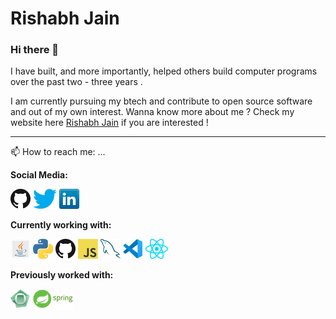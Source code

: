 # Rishabh Jain 

### Hi there 👋 

<!--
**jennyrishabh/jennyrishabh** is a ✨ _special_ ✨ repository because its `README.md` (this file) appears on your GitHub profile.

Here are some ideas to get you started:

- 🔭 I’m currently working on ...
- 🌱 I’m currently learning ...
- 👯 I’m looking to collaborate on ...
- 🤔 I’m looking for help with ...
- 💬 Ask me about ...
- 📫 How to reach me: ...
- 😄 Pronouns: ...
- ⚡ Fun fact: ...
-->
I have built, and more importantly, helped others build computer programs over the past two - three years .

I am currently pursuing my btech and contribute to open source software and out of my own interest. Wanna know more about me ? Check my website here  [Rishabh Jain](https://jennyrishabh.github.io/2021) if you are interested !

---


📫 How to reach me: ...


**Social Media:**


[![GitHub](display_pic/github.png)](https://github.com/jennyrishabh)
[![Twitter](display_pic/twitter.png)](https://twitter.com/jennyrishabh)
[![LinkedIn](display_pic/linkedin.png)](https://www.linkedin.com/in/jennyrishabh/)

**Currently working with:**

<a href="https://docs.oracle.com/en/java/javase/11/docs/api/index.html" title="Java"><img src="display_pic/Java-icon-2.png" /></a>
<a href="https://www.python.org/" title="Python"><img src="display_pic/python.png" /></a>
<a href="https://github.com/" title="GitHub"><img src="display_pic/github.png" /></a>
<a href="https://en.wikipedia.org/wiki/JavaScript" title="JavaScript"><img src="display_pic/javascript.png" /></a>
<a href="https://www.mysql.com/" title="MySQL"><img src="display_pic/mysql.png" /></a>
<a href="https://code.visualstudio.com/" title="Visual Studio Code"><img src="display_pic/vscode.png" /></a>
<a href="https://reactjs.org/" title="React"><img src="display_pic/react.png" /></a>


**Previously worked with:**


<a href="https://en.wikipedia.org/wiki/C_(programming_language)" title="C"><img src="display_pic/C-icon-2.png" /></a>
<a href="https://spring.io/" title="Spring"><img src="display_pic/Spring2.png" /></a>








